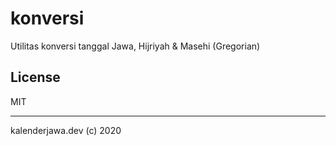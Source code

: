 # konversi

Utilitas konversi tanggal Jawa, Hijriyah &amp; Masehi (Gregorian)

## License

MIT

---

kalenderjawa.dev (c) 2020
